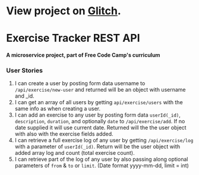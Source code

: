 # View project on [Glitch](https://exercise1-project.glitch.me/).

# Exercise Tracker REST API

#### A microservice project, part of Free Code Camp's curriculum

### User Stories

1. I can create a user by posting form data username to `/api/exercise/new-user` and returned will be an object with username and _id.
2. I can get an array of all users by getting `api/exercise/users` with the same info as when creating a user.
3. I can add an exercise to any user by posting form data `userId(_id)`, `description`, `duration`, and optionally `date` to `/api/exercise/add`. If no date supplied it will use current date. Returned will the the user object with also with the exercise fields added.
4. I can retrieve a full exercise log of any user by getting `/api/exercise/log` with a parameter of `userId(_id)`. Return will be the user object with added array log and count (total exercise count).
5. I can retrieve part of the log of any user by also passing along optional parameters of `from` & `to` or `limit`. (Date format yyyy-mm-dd, limit = int)
